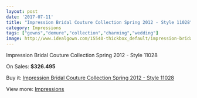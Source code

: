 ```yaml
---
layout: post
date: '2017-07-11'
title: "Impression Bridal Couture Collection Spring 2012 - Style 11028"
category: Impressions
tags: ["gowns","demure","collection","charming","wedding"]
image: http://www.idealgown.com/15540-thickbox_default/impression-bridal-couture-collection-spring-2012-style-11028.jpg
---
```

Impression Bridal Couture Collection Spring 2012 - Style 11028

On Sales: **$326.495**
<a href="https://www.idealgown.com/en/impressions/6209-impression-bridal-couture-collection-spring-2012-style-11028.html"><amp-img layout="responsive" width="600" height="600" src="//www.idealgown.com/15540-thickbox_default/impression-bridal-couture-collection-spring-2012-style-11028.jpg" alt="Impression Bridal Couture Collection Spring 2012 - Style 11028 0" /></a>
<a href="https://www.idealgown.com/en/impressions/6209-impression-bridal-couture-collection-spring-2012-style-11028.html"><amp-img layout="responsive" width="600" height="600" src="//www.idealgown.com/15543-thickbox_default/impression-bridal-couture-collection-spring-2012-style-11028.jpg" alt="Impression Bridal Couture Collection Spring 2012 - Style 11028 1" /></a>
<a href="https://www.idealgown.com/en/impressions/6209-impression-bridal-couture-collection-spring-2012-style-11028.html"><amp-img layout="responsive" width="600" height="600" src="//www.idealgown.com/15542-thickbox_default/impression-bridal-couture-collection-spring-2012-style-11028.jpg" alt="Impression Bridal Couture Collection Spring 2012 - Style 11028 2" /></a>
<a href="https://www.idealgown.com/en/impressions/6209-impression-bridal-couture-collection-spring-2012-style-11028.html"><amp-img layout="responsive" width="600" height="600" src="//www.idealgown.com/15541-thickbox_default/impression-bridal-couture-collection-spring-2012-style-11028.jpg" alt="Impression Bridal Couture Collection Spring 2012 - Style 11028 3" /></a>

Buy it: [Impression Bridal Couture Collection Spring 2012 - Style 11028](https://www.idealgown.com/en/impressions/6209-impression-bridal-couture-collection-spring-2012-style-11028.html "Impression Bridal Couture Collection Spring 2012 - Style 11028")

View more: [Impressions](https://www.idealgown.com/en/91-impressions "Impressions")